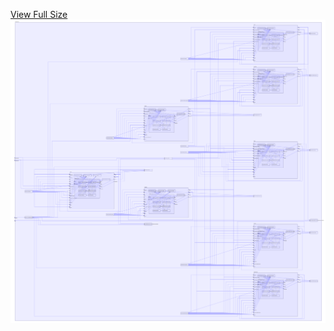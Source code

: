 [View Full Size](https://raw.githubusercontent.com/mingfang/terraform-k8s-modules/master/examples/druid/diagram.svg?sanitize=true)<img src="diagram.svg"/>
